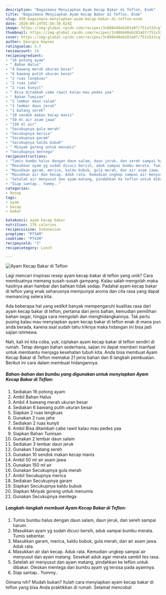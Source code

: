 ```yaml
---
description: "Bagaimana Menyiapkan Ayam Kecap Bakar di Teflon, Enak"
title: "Bagaimana Menyiapkan Ayam Kecap Bakar di Teflon, Enak"
slug: 458-bagaimana-menyiapkan-ayam-kecap-bakar-di-teflon-enak
date: 2020-09-24T01:56:39.624Z
image: https://img-global.cpcdn.com/recipes/3c088448eb283a07/751x532cq70/ayam-kecap-bakar-di-teflon-foto-resep-utama.jpg
thumbnail: https://img-global.cpcdn.com/recipes/3c088448eb283a07/751x532cq70/ayam-kecap-bakar-di-teflon-foto-resep-utama.jpg
cover: https://img-global.cpcdn.com/recipes/3c088448eb283a07/751x532cq70/ayam-kecap-bakar-di-teflon-foto-resep-utama.jpg
author: Georgia Haynes
ratingvalue: 3.7
reviewcount: 14
recipeingredient:
- "16 potong ayam"
- " Bahan Halus"
- "4 bawang merah ukuran besar"
- "6 bawang putih ukuran besar"
- "2 ruas lengkuas"
- "2 ruas jahe"
- "2 ruas kunyit"
- " Bisa ditambah cabe rawit kalau mau pedes yaa"
- " Bahan Tumisan"
- "2 lembar daun salam"
- "3 lembar daun jeruk"
- "1 batang sereh"
- "10 sendok makan kecap manis"
- "50 ml air asam jawa"
- "150 ml air"
- "Secukupnya gula merah"
- "Secukupnya merica"
- "Secukupnya garam"
- "Secukupnya kaldu bubuk"
- " Minyak goreng untuk menumis"
- "Secukupnya mentega"
recipeinstructions:
- "Tumis bumbu halus dengan daun salam, daun jeruk, dan sereh sampai harum."
- "Masukkan ayam yg sudah dicuci bersih, aduk sampai bumbu merata. Tumis sebentar."
- "Masukkan garam, merica, kaldu bubuk, gula merah, dan air asam jawa. Aduk rata."
- "Masukkan air dan kecap. Aduk rata. Kemudian ungkep sampai air menyusut dan ayam matang. Sesekali aduk agar merata sambil tes rasa."
- "Setelah air menyusut dan ayam matang, pindahkan ke teflon untuk dibakar. Oleskan mentega dan bumbu ayam yg tersisa pada ayamnya."
- "Siap santap.. Yummy.."
categories:
- Resep
tags:
- ayam
- kecap
- bakar

katakunci: ayam kecap bakar 
nutrition: 276 calories
recipecuisine: Indonesian
preptime: "PT34M"
cooktime: "PT43M"
recipeyield: "3"
recipecategory: Lunch

---
```



![Ayam Kecap Bakar di Teflon](https://img-global.cpcdn.com/recipes/3c088448eb283a07/751x532cq70/ayam-kecap-bakar-di-teflon-foto-resep-utama.jpg)

Lagi mencari inspirasi resep ayam kecap bakar di teflon yang unik? Cara membuatnya memang susah-susah gampang. Kalau salah mengolah maka hasilnya akan hambar dan bahkan tidak sedap. Padahal ayam kecap bakar di teflon yang enak seharusnya mempunyai aroma dan cita rasa yang dapat memancing selera kita.

Ada beberapa hal yang sedikit banyak mempengaruhi kualitas rasa dari ayam kecap bakar di teflon, pertama dari jenis bahan, kemudian pemilihan bahan segar, hingga cara mengolah dan menghidangkannya. Tak perlu pusing kalau mau menyiapkan ayam kecap bakar di teflon enak di mana pun anda berada, karena asal sudah tahu triknya maka hidangan ini bisa jadi sajian istimewa.




Nah, kali ini kita coba, yuk, ciptakan ayam kecap bakar di teflon sendiri di rumah. Tetap dengan bahan sederhana, sajian ini dapat memberi manfaat untuk membantu menjaga kesehatan tubuh kita. Anda bisa membuat Ayam Kecap Bakar di Teflon memakai 21 jenis bahan dan 6 langkah pembuatan. Berikut ini cara dalam membuat hidangannya.

<!--inarticleads1-->

##### Bahan-bahan dan bumbu yang digunakan untuk menyiapkan Ayam Kecap Bakar di Teflon:

1. Sediakan 16 potong ayam
1. Ambil  Bahan Halus
1. Ambil 4 bawang merah ukuran besar
1. Sediakan 6 bawang putih ukuran besar
1. Siapkan 2 ruas lengkuas
1. Gunakan 2 ruas jahe
1. Sediakan 2 ruas kunyit
1. Ambil  Bisa ditambah cabe rawit kalau mau pedes yaa
1. Siapkan  Bahan Tumisan
1. Gunakan 2 lembar daun salam
1. Sediakan 3 lembar daun jeruk
1. Gunakan 1 batang sereh
1. Gunakan 10 sendok makan kecap manis
1. Ambil 50 ml air asam jawa
1. Gunakan 150 ml air
1. Gunakan Secukupnya gula merah
1. Ambil Secukupnya merica
1. Sediakan Secukupnya garam
1. Siapkan Secukupnya kaldu bubuk
1. Siapkan  Minyak goreng untuk menumis
1. Gunakan Secukupnya mentega




<!--inarticleads2-->

##### Langkah-langkah membuat Ayam Kecap Bakar di Teflon:

1. Tumis bumbu halus dengan daun salam, daun jeruk, dan sereh sampai harum.
1. Masukkan ayam yg sudah dicuci bersih, aduk sampai bumbu merata. Tumis sebentar.
1. Masukkan garam, merica, kaldu bubuk, gula merah, dan air asam jawa. Aduk rata.
1. Masukkan air dan kecap. Aduk rata. Kemudian ungkep sampai air menyusut dan ayam matang. Sesekali aduk agar merata sambil tes rasa.
1. Setelah air menyusut dan ayam matang, pindahkan ke teflon untuk dibakar. Oleskan mentega dan bumbu ayam yg tersisa pada ayamnya.
1. Siap santap.. Yummy..




Gimana nih? Mudah bukan? Itulah cara menyiapkan ayam kecap bakar di teflon yang bisa Anda praktikkan di rumah. Selamat mencoba!
